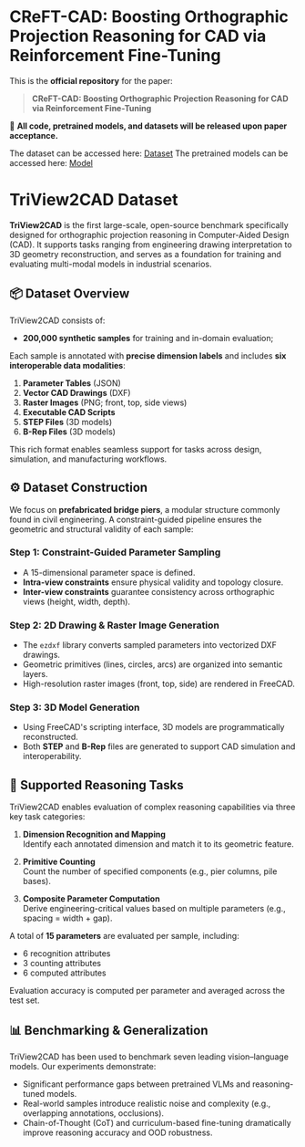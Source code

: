 # CReFT-CAD: Boosting Orthographic Projection Reasoning for CAD via Reinforcement Fine-Tuning

This is the **official repository** for the paper:

> **CReFT-CAD: Boosting Orthographic Projection Reasoning for CAD via Reinforcement Fine-Tuning**

📌 **All code, pretrained models, and datasets will be released upon paper acceptance.**

The dataset can be accessed here: [Dataset](https://www.modelscope.cn/datasets/zhuofanChen/TriView2CAD)
The pretrained models can be accessed here: [Model](https://www.modelscope.cn/models/zhuofanChen/CReFT-CAD)

# TriView2CAD Dataset

**TriView2CAD** is the first large-scale, open-source benchmark specifically designed for orthographic projection reasoning in Computer-Aided Design (CAD). It supports tasks ranging from engineering drawing interpretation to 3D geometry reconstruction, and serves as a foundation for training and evaluating multi-modal models in industrial scenarios.

## 📦 Dataset Overview

TriView2CAD consists of:
- **200,000 synthetic samples** for training and in-domain evaluation;

Each sample is annotated with **precise dimension labels** and includes **six interoperable data modalities**:
1. **Parameter Tables** (JSON)
2. **Vector CAD Drawings** (DXF)
3. **Raster Images** (PNG; front, top, side views)
4. **Executable CAD Scripts**
5. **STEP Files** (3D models)
6. **B-Rep Files** (3D models)

This rich format enables seamless support for tasks across design, simulation, and manufacturing workflows.

## ⚙️ Dataset Construction

We focus on **prefabricated bridge piers**, a modular structure commonly found in civil engineering. A constraint-guided pipeline ensures the geometric and structural validity of each sample:

### Step 1: Constraint-Guided Parameter Sampling
- A 15-dimensional parameter space is defined.
- **Intra-view constraints** ensure physical validity and topology closure.
- **Inter-view constraints** guarantee consistency across orthographic views (height, width, depth).

### Step 2: 2D Drawing & Raster Image Generation
- The `ezdxf` library converts sampled parameters into vectorized DXF drawings.
- Geometric primitives (lines, circles, arcs) are organized into semantic layers.
- High-resolution raster images (front, top, side) are rendered in FreeCAD.

### Step 3: 3D Model Generation
- Using FreeCAD's scripting interface, 3D models are programmatically reconstructed.
- Both **STEP** and **B-Rep** files are generated to support CAD simulation and interoperability.

## 🧠 Supported Reasoning Tasks

TriView2CAD enables evaluation of complex reasoning capabilities via three key task categories:

1. **Dimension Recognition and Mapping**  
   Identify each annotated dimension and match it to its geometric feature.

2. **Primitive Counting**  
   Count the number of specified components (e.g., pier columns, pile bases).

3. **Composite Parameter Computation**  
   Derive engineering-critical values based on multiple parameters (e.g., spacing = width + gap).

A total of **15 parameters** are evaluated per sample, including:
- 6 recognition attributes
- 3 counting attributes
- 6 computed attributes

Evaluation accuracy is computed per parameter and averaged across the test set.

## 📊 Benchmarking & Generalization

TriView2CAD has been used to benchmark seven leading vision–language models. Our experiments demonstrate:
- Significant performance gaps between pretrained VLMs and reasoning-tuned models.
- Real-world samples introduce realistic noise and complexity (e.g., overlapping annotations, occlusions).
- Chain-of-Thought (CoT) and curriculum-based fine-tuning dramatically improve reasoning accuracy and OOD robustness.
